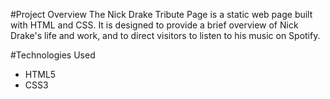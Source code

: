 #Project Overview
The Nick Drake Tribute Page is a static web page built with HTML and CSS. It is designed to provide a brief overview of Nick Drake's life and work, and to direct visitors to listen to his music on Spotify.

#Technologies Used

- HTML5
- CSS3
